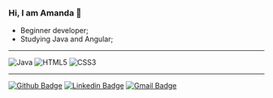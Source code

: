 ### Hi, I am Amanda 👋

<!--
**amandagsa/amandagsa** is a ✨ _special_ ✨ repository because its `README.md` (this file) appears on your GitHub profile.

Here are some ideas to get you started:

- 🔭 I’m currently working on ...
- 🌱 I’m currently learning ...
- 👯 I’m looking to collaborate on ...
- 🤔 I’m looking for help with ...
- 💬 Ask me about ...
- 📫 How to reach me: ...
- 😄 Pronouns: ...
- ⚡ Fun fact: ...
-->


- Beginner developer;      
- Studying Java and Angular;

------------

![Java](https://img.shields.io/badge/java-%23ED8B00.svg?&style=flat&logo=java&logoColor=white) ![HTML5](https://img.shields.io/badge/-HTML5-E34F26?style=flat-square&logo=html5&logoColor=white) ![CSS3](https://img.shields.io/badge/-CSS3-1572B6?style=flat-square&logo=css3)

------------

[![Github Badge](https://img.shields.io/badge/-Github-000?style=flat-square&logo=Github&logoColor=white&link=https://github.com/seugithub)](https://github.com/amandagsa) [![Linkedin Badge](https://img.shields.io/badge/-LinkedIn-blue?style=flat-square&logo=Linkedin&logoColor=white&link=https://www.linkedin.com/in/seulinkedin/)](https://www.linkedin.com/in/amandagsalves) [![Gmail Badge](https://img.shields.io/badge/-amandagsal@gmail.com-c14438?style=flat-square&logo=Gmail&logoColor=white&link=mailto:amandagsal@gmail.com)](mailto:davi.lima@ucsal.edu.br)
